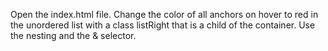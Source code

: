 Open the index.html file. Change the color of all anchors on hover to red in the unordered list with a class listRight that is a child of the container. Use the nesting and the & selector. 